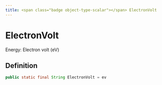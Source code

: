 ```yaml
---
title: <span class="badge object-type-scalar"></span> ElectronVolt
---
```

# <span class="badge object-type-scalar"></span> ElectronVolt

Energy: Electron volt (eV)

## Definition

```java
public static final String ElectronVolt = ev
```
